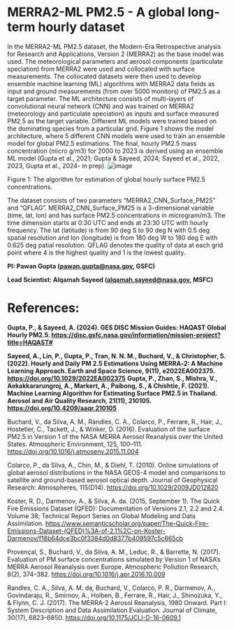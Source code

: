# **MERRA2-ML PM2.5 - A global long-term hourly dataset**

In the MERRA2-ML PM2.5 dataset, the Modern-Era Retrospective analysis for Research and Applications, Version 2 (MERRA2) as the base model was used. The meteorological parameters and aerosol components (particulate speciation) from MERRA2 were used and collocated with surface measurements. The collocated datasets were then used to develop ensemble machine learning (ML) algorithms with MERRA2 data fields as input and ground measurements (from over 5000 monitors) of PM2.5 as a target parameter. The ML architecture consists of multi-layers of convolutional neural network (CNN) and was trained on MERRA2 (meteorology and particulate speciation) as inputs and surface measured PM2.5 as the target variable. Different ML models were trained based on the dominating species from a particular grid. Figure 1 shows the model architecture, where 5 different CNN models were used to train an ensemble model for global PM2.5 estimations. The final, hourly PM2.5 mass concentration (micro g/m3) for 2000 to 2023 is derived using an ensemble ML model (Gupta et al., 2021; Gupta & Sayeed, 2024; Sayeed et al., 2022, 2023, Gupta et al., 2024- in prep). 
![image](https://github.com/Alqamah-Sayeed/MERRA2-ML-PM2.5/assets/163429432/8ea433de-08a3-4ce9-aff6-e06913cf3e1f)

Figure 1: The algorithm for estimation of global hourly surface PM2.5 concentrations.

The dataset consists of two parameters “MERRA2_CNN_Surface_PM25” and “QFLAG”. MERRA2_CNN_Surface_PM25 is a 3-dimensional variable (time, lat, lon) and has surface PM2.5 concentrations in microgram/m3. The time dimension starts at 0:30 UTC and ends at 23:30 UTC with hourly frequency. The lat (latitude) is from 90 deg S to 90 deg N with 0.5 deg spatial resolution and lon (longitude) is from 180 deg W to 180 deg E with 0.625 deg patial resolution. QFLAG denotes the quality of data at each grid point where 4 is the highest quality and 1 is the lowest quality. 

**PI: Pawan Gupta (pawan.gupta@nasa.gov, GSFC)**

**Lead Scientist: Alqamah Sayeed (alqamah.sayeed@nasa.gov, MSFC)**




# References:
**Gupta, P., & Sayeed, A. (2024). GES DISC Mission Guides: HAQAST Global Hourly PM2.5. https://disc.gsfc.nasa.gov/information/mission-project?title=HAQAST#**

**Sayeed, A., Lin, P., Gupta, P., Tran, N. N. M., Buchard, V., & Christopher, S. (2022). Hourly and Daily PM 2.5 Estimations Using MERRA‐2: A Machine Learning Approach. Earth and Space Science, 9(11), e2022EA002375. https://doi.org/10.1029/2022EA002375**
**Gupta, P., Zhan, S., Mishra, V., Aekakkararungroj, A., Markert, A., Paibong, S., & Chishtie, F. (2021). Machine Learning Algorithm for Estimating Surface PM2.5 in Thailand. Aerosol and Air Quality Research, 21(11), 210105. https://doi.org/10.4209/aaqr.210105**

Buchard, V., da Silva, A. M., Randles, C. A., Colarco, P., Ferrare, R., Hair, J., Hostetler, C., Tackett, J., & Winker, D. (2016). Evaluation of the surface PM2.5 in Version 1 of the NASA MERRA Aerosol Reanalysis over the United States. Atmospheric Environment, 125, 100–111. https://doi.org/10.1016/j.atmosenv.2015.11.004

Colarco, P., da Silva, A., Chin, M., & Diehl, T. (2010). Online simulations of global aerosol distributions in the NASA GEOS-4 model and comparisons to satellite and ground-based aerosol optical depth. Journal of Geophysical Research: Atmospheres, 115(D14). https://doi.org/10.1029/2009JD012820



Koster, R. D., Darmenov, A., & Silva, A. da. (2015, September 1). The Quick Fire Emissions Dataset (QFED): Documentation of Versions 2.1, 2.2 and 2.4. Volume 38; Technical Report Series on Global Modeling and Data Assimilation. https://www.semanticscholar.org/paper/The-Quick-Fire-Emissions-Dataset-(QFED)%3A-of-2.1%2C-on-Koster-Darmenov/f18b64dce3bc0f3384d0d8377b409597c5c665cb

Provençal, S., Buchard, V., da Silva, A. M., Leduc, R., & Barrette, N. (2017). Evaluation of PM surface concentrations simulated by Version 1 of NASA’s MERRA Aerosol Reanalysis over Europe. Atmospheric Pollution Research, 8(2), 374–382. https://doi.org/10.1016/j.apr.2016.10.009

Randles, C. A., Silva, A. M. da, Buchard, V., Colarco, P. R., Darmenov, A., Govindaraju, R., Smirnov, A., Holben, B., Ferrare, R., Hair, J., Shinozuka, Y., & Flynn, C. J. (2017). The MERRA-2 Aerosol Reanalysis, 1980 Onward. Part I: System Description and Data Assimilation Evaluation. Journal of Climate, 30(17), 6823–6850. https://doi.org/10.1175/JCLI-D-16-0609.1




